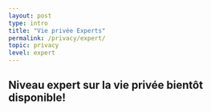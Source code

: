 ```yaml
---
layout: post
type: intro
title: "Vie privée Experts"
permalink: /privacy/expert/
topic: privacy
level: expert
---
```


## Niveau expert sur la vie privée bientôt disponible!

